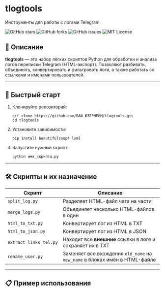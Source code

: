 # tlogtools

Инструменты для работы с логами Telegram

![GitHub stars](https://img.shields.io/github/stars/ВАШ_ЮЗЕРНЕЙМ/tlogtools.svg)
![GitHub forks](https://img.shields.io/github/forks/ВАШ_ЮЗЕРНЕЙМ/tlogtools.svg)
![GitHub issues](https://img.shields.io/github/issues/ВАШ_ЮЗЕРНЕЙМ/tlogtools.svg)
![MIT License](https://img.shields.io/badge/license-MIT-green.svg)

## 📖 Описание

**tlogtools** — это набор лёгких скриптов Python для обработки и анализа логов переписки Telegram (HTML-экспорт). Позволяют разбивать, объединять, конвертировать и фильтровать логи, а также работать со ссылками и именами пользователей.

---

## 🚀 Быстрый старт

1. Клонируйте репозиторий:
    ```
    git clone https://github.com/ВАШ_ЮЗЕРНЕЙМ/tlogtools.git
    cd tlogtools
    ```
2. Установите зависимости:
    ```
    pip install beautifulsoup4 lxml
    ```
3. Запустите нужный скрипт:
    ```
    python имя_скрипта.py
    ```

---

## 🛠️ Скрипты и их назначение

| Скрипт                | Описание                                                                           |
|-----------------------|------------------------------------------------------------------------------------|
| `split_log.py`        | Разделяет HTML-файл чата на части                                                  |
| `merge_logs.py`       | Объединяет несколько HTML-файлов в один                                            |
| `html_to_txt.py`      | Конвертирует лог из HTML в TXT                                                     |
| `html_to_json.py`     | Конвертирует лог из HTML в JSON                                                    |
| `extract_links_tel.py`| Находит все **внешние** ссылки в логе и сохраняет их в TXT                         |
| `rename_user.py`      | Заменяет все вхождения `old_name` на `new_name` в блоках имён в HTML-файле         |

---

## 📋 Пример использования

